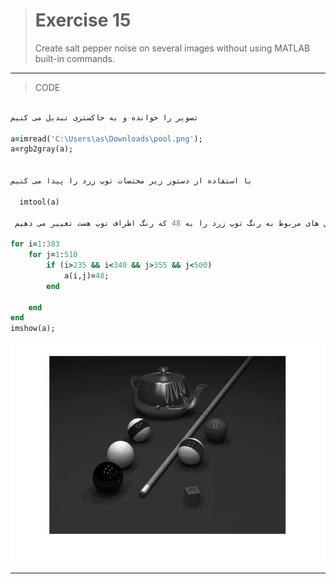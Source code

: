 
> # Exercise 15
> Create salt pepper noise on several images without using MATLAB built-in commands. 
***
>CODE

```ruby
  
تصویر را خوانده و به خاکستری تبدیل می کنیم

a=imread('C:\Users\as\Downloads\pool.png');
a=rgb2gray(a);


با استفاده از دستور زیر مختصات توپ زرد را پیدا می کنیم

  imtool(a)
 
 در مختصات توپ زرد پیکسل های مربوط به رنگ توپ زرد را به 48 که رنگ اطراف توپ هست تغییر می دهیم
  
for i=1:383
    for j=1:510
        if (i>235 && i<340 && j>355 && j<500)
            a(i,j)=48;
        end

    end
end
imshow(a);

```
![alt text](https://github.com/semnan-university-ai/image-processing-class/blob/main/excersiecs/afsaneh427726/15/15.jpg)
***
